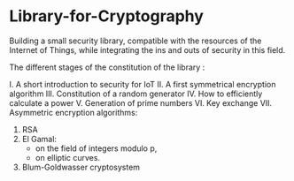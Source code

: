 # Library-for-Cryptography
Building a small security library, compatible with the resources of the Internet of Things, while integrating the ins and outs of security in this field.


The different stages of the constitution of the library :

I. A short introduction to security for IoT
II. A first symmetrical encryption algorithm
III. Constitution of a random generator
IV. How to efficiently calculate a power
V. Generation of prime numbers
VI. Key exchange
VII. Asymmetric encryption algorithms:
  1. RSA
  2. El Gamal:
     - on the field of integers modulo p,
     - on elliptic curves.
  3. Blum-Goldwasser cryptosystem
